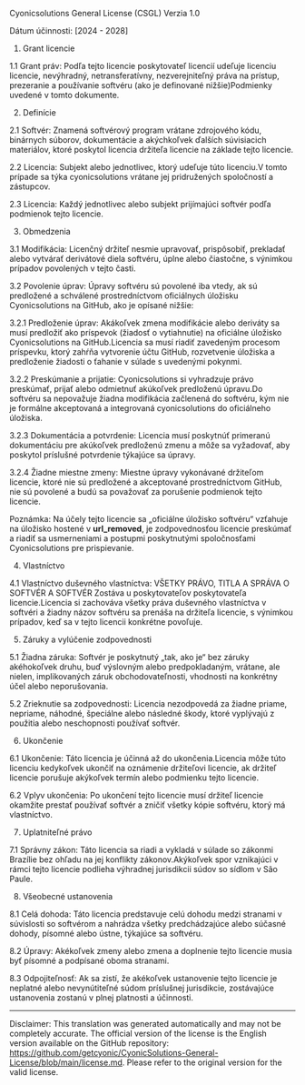 Cyonicsolutions General License (CSGL)
Verzia 1.0

Dátum účinnosti: [2024 - 2028]

1. Grant licencie

1.1 Grant práv: Podľa tejto licencie poskytovateľ licencií udeľuje licenciu licencie, nevýhradný, netransferatívny, nezverejniteľný práva na prístup, prezeranie a používanie softvéru (ako je definované nižšie)Podmienky uvedené v tomto dokumente.

2. Definície

2.1 Softvér: Znamená softvérový program vrátane zdrojového kódu, binárnych súborov, dokumentácie a akýchkoľvek ďalších súvisiacich materiálov, ktoré poskytol licencia držiteľa licencie na základe tejto licencie.

2.2 Licencia: Subjekt alebo jednotlivec, ktorý udeľuje túto licenciu.V tomto prípade sa týka cyonicsolutions vrátane jej pridružených spoločností a zástupcov.

2.3 Licencia: Každý jednotlivec alebo subjekt prijímajúci softvér podľa podmienok tejto licencie.

3. Obmedzenia

3.1 Modifikácia: Licenčný držiteľ nesmie upravovať, prispôsobiť, prekladať alebo vytvárať derivátové diela softvéru, úplne alebo čiastočne, s výnimkou prípadov povolených v tejto časti.

3.2 Povolenie úprav: Úpravy softvéru sú povolené iba vtedy, ak sú predložené a schválené prostredníctvom oficiálnych úložisku Cyonicsolutions na GitHub, ako je opísané nižšie:

3.2.1 Predloženie úprav: Akákoľvek zmena modifikácie alebo deriváty sa musí predložiť ako príspevok (žiadosť o vytiahnutie) na oficiálne úložisko Cyonicsolutions na GitHub.Licencia sa musí riadiť zavedeným procesom príspevku, ktorý zahŕňa vytvorenie účtu GitHub, rozvetvenie úložiska a predloženie žiadosti o ťahanie v súlade s uvedenými pokynmi.

3.2.2 Preskúmanie a prijatie: Cyonicsolutions si vyhradzuje právo preskúmať, prijať alebo odmietnuť akúkoľvek predloženú úpravu.Do softvéru sa nepovažuje žiadna modifikácia začlenená do softvéru, kým nie je formálne akceptovaná a integrovaná cyonicsolutions do oficiálneho úložiska.

3.2.3 Dokumentácia a potvrdenie: Licencia musí poskytnúť primeranú dokumentáciu pre akúkoľvek predloženú zmenu a môže sa vyžadovať, aby poskytol príslušné potvrdenie týkajúce sa úpravy.

3.2.4 Žiadne miestne zmeny: Miestne úpravy vykonávané držiteľom licencie, ktoré nie sú predložené a akceptované prostredníctvom GitHub, nie sú povolené a budú sa považovať za porušenie podmienok tejto licencie.

Poznámka: Na účely tejto licencie sa „oficiálne úložisko softvéru“ vzťahuje na úložisko hostené v __url_removed__, je zodpovednosťou licencie preskúmať a riadiť sa usmerneniami a postupmi poskytnutými spoločnosťami Cyonicsolutions pre prispievanie.

4. Vlastníctvo

4.1 Vlastníctvo duševného vlastníctva: VŠETKY PRÁVO, TITLA A SPRÁVA O SOFTVÉR A SOFTVÉR Zostáva u poskytovateľov poskytovateľa licencie.Licencia si zachováva všetky práva duševného vlastníctva v softvéri a žiadny názov softvéru sa prenáša na držiteľa licencie, s výnimkou prípadov, keď sa v tejto licencii konkrétne povoľuje.

5. Záruky a vylúčenie zodpovednosti

5.1 Žiadna záruka: Softvér je poskytnutý „tak, ako je“ bez záruky akéhokoľvek druhu, buď výslovným alebo predpokladaným, vrátane, ale nielen, implikovaných záruk obchodovateľnosti, vhodnosti na konkrétny účel alebo neporušovania.

5.2 Zrieknutie sa zodpovednosti: Licencia nezodpovedá za žiadne priame, nepriame, náhodné, špeciálne alebo následné škody, ktoré vyplývajú z použitia alebo neschopnosti používať softvér.

6. Ukončenie

6.1 Ukončenie: Táto licencia je účinná až do ukončenia.Licencia môže túto licenciu kedykoľvek ukončiť na oznámenie držiteľovi licencie, ak držiteľ licencie porušuje akýkoľvek termín alebo podmienku tejto licencie.

6.2 Vplyv ukončenia: Po ukončení tejto licencie musí držiteľ licencie okamžite prestať používať softvér a zničiť všetky kópie softvéru, ktorý má vlastníctvo.

7. Uplatniteľné právo

7.1 Správny zákon: Táto licencia sa riadi a vykladá v súlade so zákonmi Brazílie bez ohľadu na jej konflikty zákonov.Akýkoľvek spor vznikajúci v rámci tejto licencie podlieha výhradnej jurisdikcii súdov so sídlom v São Paule.

8. Všeobecné ustanovenia

8.1 Celá dohoda: Táto licencia predstavuje celú dohodu medzi stranami v súvislosti so softvérom a nahrádza všetky predchádzajúce alebo súčasné dohody, písomné alebo ústne, týkajúce sa softvéru.

8.2 Úpravy: Akékoľvek zmeny alebo zmena a doplnenie tejto licencie musia byť písomné a podpísané oboma stranami.

8.3 Odpojiteľnosť: Ak sa zistí, že akékoľvek ustanovenie tejto licencie je neplatné alebo nevynútiteľné súdom príslušnej jurisdikcie, zostávajúce ustanovenia zostanú v plnej platnosti a účinnosti.

---
Disclaimer: This translation was generated automatically and may not be completely accurate. The official version of the license is the English version available on the GitHub repository: https://github.com/getcyonic/CyonicSolutions-General-License/blob/main/license.md. Please refer to the original version for the valid license.